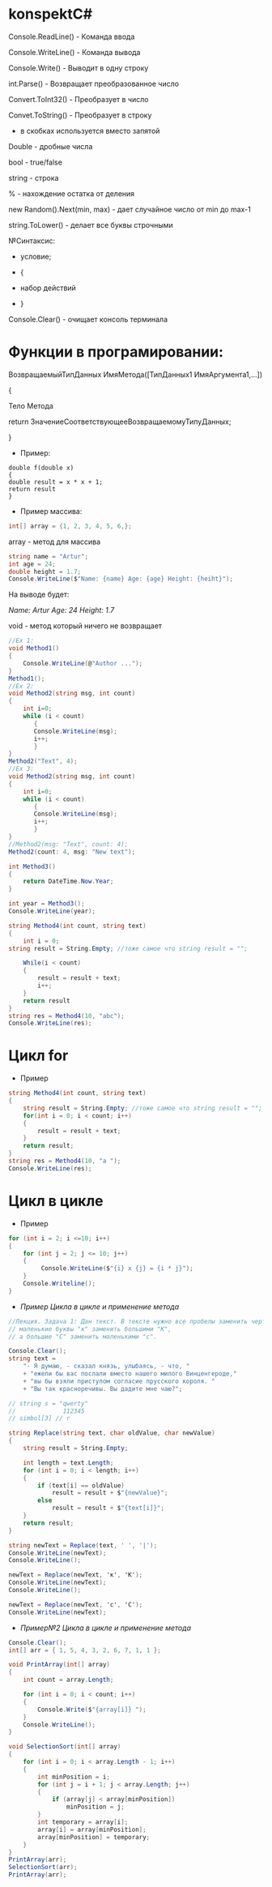 # konspektC#

Console.ReadLine() - Команда ввода

Console.WriteLine() - Команда вывода

Console.Write() - Выводит в одну строку

int.Parse() - Возвращает преобразованное число

Convert.ToInt32() - Преобразует в число

Convet.ToString() - Преобразует в строку

+ в скобках используется вместо запятой

Double - дробные числа

bool - true/false

string - строка

% - нахождение остатка от деления

new Random().Next(min, max) - дает случайное число от min до max-1

string.ToLower() - делает все буквы строчными

№Синтаксис:

* условие;

* {

* набор действий
 
* }

Console.Clear() - очищает консоль терминала

# Функции в програмировании:

ВoзвращаемыйТипДанных ИмяМетода([ТипДанных1 ИмяАргумента1,...])

{

Тело Метода

return ЗначениеСоответствующееВозвращаемомуТипуДанных;

}

* Пример:

```сsharp
double f(double x)
{
double result = x * x + 1;
return result
}
```

* Пример массива:

```csharp
int[] array = {1, 2, 3, 4, 5, 6,};
```
array - метод для массива


```csharp
string name = "Artur";
int age = 24;
double height = 1.7;
Console.WriteLine($"Name: {name} Age: {age} Height: {heiht}");
```
На выводе будет:

*Name: Artur Age: 24 Height: 1.7*

void - метод который ничего не возвращает

```csharp
//Ex 1:
void Method1()
{
    Console.WriteLine(@"Author ...");
}
Method1();
//Ex 2:
void Method2(string msg, int count)
{
    int i=0;
    while (i < count)
       {
       Console.WriteLine(msg);
       i++;
       }
}
Method2("Text", 4);
//Ex 3:
void Method2(string msg, int count)
{
    int i=0;
    while (i < count)
       {
       Console.WriteLine(msg);
       i++;
       }
}
//Method2(msg: "Text", count: 4);
Method2(count: 4, msg: "New text");

int Method3()
{
    return DateTime.Now.Year;
}

int year = Method3();
Console.WriteLine(year);

string Method4(int count, string text)
{
    int i = 0;
string result = String.Empty; //тоже самое что string result = "";

    While(i < count)
    {
        result = result + text;
        i++;
    }
    return result
}
string res = Method4(10, "abc");
Console.WriteLine(res);
```

# Цикл for
* Пример
```csharp
string Method4(int count, string text)
{
    string result = String.Empty; //тоже самое что string result = "";
    for(int i = 0; i < count; i++)
    {
        result = result + text;
    }
    return result;
}
string res = Method4(10, "a ");
Console.WriteLine(res);
```
# Цикл в цикле
* Пример
```csharp
for (int i = 2; i <=10; i++)
{
    for (int j = 2; j <= 10; j++)
    {
         Console.WriteLine($"{i} x {j} = {i * j}");
    }
    Console.Writeline();
}
```

* _Пример Цикла в цикле и применение метода_
```csharp
//Лекция. Задача 1: Дан текст. В тексте нужно все пробелы заменить черточками,
// маленькие буквы "к" заменить большими "К",
// а большие "С" заменить маленькими "с".

Console.Clear();
string text =
    "- Я думаю, - сказал князь, улыбаясь, - что, "
    + "ежели бы вас послали вместо нашего милого Винценгероде,"
    + "вы бы взяли приступом согласие прусского короля. "
    + "Вы так красноречивы. Вы дадите мне чаю?";

// string s = "qwerty"
//             112345
// simbol[3] // r

string Replace(string text, char oldValue, char newValue)
{
    string result = String.Empty;

    int length = text.Length;
    for (int i = 0; i < length; i++)
    {
        if (text[i] == oldValue)
            result = result + $"{newValue}";
        else
            result = result + $"{text[i]}";
    }
    return result;
}

string newText = Replace(text, ' ', '|');
Console.WriteLine(newText);
Console.WriteLine();

newText = Replace(newText, 'к', 'К');
Console.WriteLine(newText);
Console.WriteLine();

newText = Replace(newText, 'с', 'С');
Console.WriteLine(newText);
```
* _Пример№2 Цикла в цикле и применение метода_
```csharp
Console.Clear();
int[] arr = { 1, 5, 4, 3, 2, 6, 7, 1, 1 };

void PrintArray(int[] array)
{
    int count = array.Length;

    for (int i = 0; i < count; i++)
    {
        Console.Write($"{array[i]} ");
    }
    Console.WriteLine();
}

void SelectionSort(int[] array)
{
    for (int i = 0; i < array.Length - 1; i++)
    {
        int minPosition = i;
        for (int j = i + 1; j < array.Length; j++)
        {
            if (array[j] < array[minPosition])
                minPosition = j;
        }
        int temporary = array[i];
        array[i] = array[minPosition];
        array[minPosition] = temporary;
    }
}
PrintArray(arr);
SelectionSort(arr);
PrintArray(arr);
```
